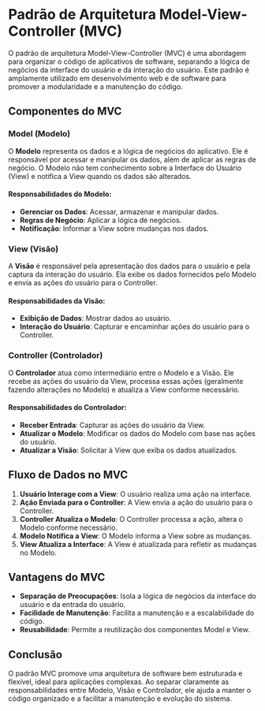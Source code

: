 # Padrão de Arquitetura Model-View-Controller (MVC)

O padrão de arquitetura Model-View-Controller (MVC) é uma abordagem para organizar o código de aplicativos de software, separando a lógica de negócios da interface do usuário e da interação do usuário. Este padrão é amplamente utilizado em desenvolvimento web e de software para promover a modularidade e a manutenção do código.

## Componentes do MVC

### Model (Modelo)
O **Modelo** representa os dados e a lógica de negócios do aplicativo. Ele é responsável por acessar e manipular os dados, além de aplicar as regras de negócio. O Modelo não tem conhecimento sobre a Interface do Usuário (View) e notifica a View quando os dados são alterados.

#### Responsabilidades do Modelo:
- **Gerenciar os Dados**: Acessar, armazenar e manipular dados.
- **Regras de Negócio**: Aplicar a lógica de negócios.
- **Notificação**: Informar a View sobre mudanças nos dados.

### View (Visão)
A **Visão** é responsável pela apresentação dos dados para o usuário e pela captura da interação do usuário. Ela exibe os dados fornecidos pelo Modelo e envia as ações do usuário para o Controller.

#### Responsabilidades da Visão:
- **Exibição de Dados**: Mostrar dados ao usuário.
- **Interação do Usuário**: Capturar e encaminhar ações do usuário para o Controller.

### Controller (Controlador)
O **Controlador** atua como intermediário entre o Modelo e a Visão. Ele recebe as ações do usuário da View, processa essas ações (geralmente fazendo alterações no Modelo) e atualiza a View conforme necessário.

#### Responsabilidades do Controlador:
- **Receber Entrada**: Capturar as ações do usuário da View.
- **Atualizar o Modelo**: Modificar os dados do Modelo com base nas ações do usuário.
- **Atualizar a Visão**: Solicitar à View que exiba os dados atualizados.

## Fluxo de Dados no MVC

1. **Usuário Interage com a View**: O usuário realiza uma ação na interface.
2. **Ação Enviada para o Controller**: A View envia a ação do usuário para o Controller.
3. **Controller Atualiza o Modelo**: O Controller processa a ação, altera o Modelo conforme necessário.
4. **Modelo Notifica a View**: O Modelo informa a View sobre as mudanças.
5. **View Atualiza a Interface**: A View é atualizada para refletir as mudanças no Modelo.

## Vantagens do MVC

- **Separação de Preocupações**: Isola a lógica de negócios da interface do usuário e da entrada do usuário.
- **Facilidade de Manutenção**: Facilita a manutenção e a escalabilidade do código.
- **Reusabilidade**: Permite a reutilização dos componentes Model e View.

## Conclusão

O padrão MVC promove uma arquitetura de software bem estruturada e flexível, ideal para aplicações complexas. Ao separar claramente as responsabilidades entre Modelo, Visão e Controlador, ele ajuda a manter o código organizado e a facilitar a manutenção e evolução do sistema.


